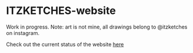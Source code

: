 # ITZKETCHES-website
<p>Work in progress. Note: art is not mine, all drawings belong to @itzketches on instagram.</p>
<p>Check out the current status of the website <a href="lilyxmeng.github.io/itzketches/">here</a></p>
